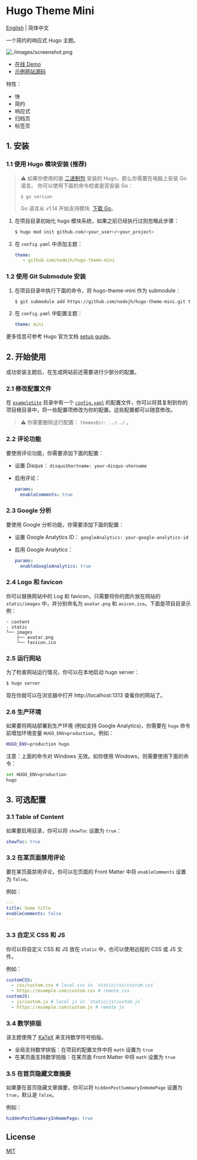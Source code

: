 # Hugo Theme Mini

[English](https://github.com/nodejh/hugo-theme-mini/tree/master/README.md) | 简体中文

一个简约的响应式 Hugo 主题。

![./images/screenshot.png](https://raw.githubusercontent.com/nodejh/hugo-theme-mini/master/images/screenshot.png)

- [在线 Demo](https://nodejh.github.io/hugo-theme-mini)
- [示例网站源码](https://github.com/nodejh/hugo-theme-mini/tree/master/exampleSite)

特性：

- 快
- 简约
- 响应式
- 归档页
- 标签页


## 1. 安装


### 1.1 使用 Hugo 模块安装 (推荐)

> ⚠️ 如果你使用的是 [二进制包](https://gohugo.io/getting-started/installing/#binary-cross-platform) 安装的 Hugo，那么你需要在电脑上安装 Go 语言。 你可以使用下面的命令检查是否安装 Go：
> ```
> $ go version
> ```
> Go 语言从 v1.14 开始支持模块. [下载 Go](https://golang.org/dl/)。

1. 在项目目录初始化 hugo 模块系统，如果之前已经执行过则忽略此步骤：

    ```bash
    $ hugo mod init github.com/<your_user>/<your_project>
    ```

2. 在 `config.yaml` 中添加主题：

    ```yaml
    theme: 
       - github.com/nodejh/hugo-theme-mini
    ```

### 1.2 使用 Git Submodule 安装


1. 在项目目录中执行下面的命令，将 hugo-theme-mini 作为 submodule：

    ```bash
    $ git submodule add https://github.com/nodejh/hugo-theme-mini.git themes/mini
    ```

2. 在 `config.yaml` 中配置主题：

    ```yaml
   theme: mini
    ```

更多信息可参考 Hugo 官方文档 [setup guide](//gohugo.io/overview/installing/)。


## 2. 开始使用

成功安装主题后，在生成网站前还需要进行少部分的配置。


### 2.1 修改配置文件

在 [`exampleSite`](https://github.com/nodejh/hugo-theme-mini/tree/master/exampleSite) 目录中有一个 [`config.yaml`](https://github.com/nodejh/hugo-theme-mini/blob/master/exampleSite/config.yaml) 的配置文件，你可以将其复制到你的项目根目录中，将一些配置项修改为你的配置。这些配置都可以随意修改。


> ⚠️ 你需要删除这行配置： `themesDir: ../../` 。

### 2.2 评论功能

要使用评论功能，你需要添加下面的配置：

- 设置 Disqus： `disqusShortname: your-disqus-shorname`
- 启用评论：

    ```yaml
    params:
      enableComments: true
    ```

### 2.3 Google 分析

要使用 Google 分析功能，你需要添加下面的配置：

- 设置 Google Analytics ID： `googleAnalytics: your-google-analytics-id`
- 启用 Google Analytics：

    ```yaml
    params:
      enableGoogleAnalytics: true
    ```

### 2.4 Logo 和 favicon

你可以替换网站中的 Log 和 favicon，只需要将你的图片放在网站的 `static/images` 中，并分别命名为 `avatar.png` 和 `avicon.ico`。下面是项目目录示例：

```shell
- content
- static
└── images
    ├── avatar.png
    └── favicon.ico
```

### 2.5 运行网站

为了检查网站运行情况，你可以在本地启动 hugo server：

```bash
$ hugo server
```

现在你就可以在浏览器中打开 http://localhost:1313 查看你的网站了。

### 2.6 生产环境

如果要将网站部署到生产环境 (例如支持 Google Analytics)，你需要在 `hugo` 命令前增加环境变量 `HUGO_ENV=production`。例如：

```bash
HUGO_ENV=production hugo
```

注意：上面的命令对 Windows 无效。如你使用 Windows，则需要使用下面的命令：

```bash
set HUGO_ENV=production
hugo
```

## 3. 可选配置

### 3.1 Table of Content

如果要启用目录，你可以将 `showToc` 设置为 `true`：

```yaml
showToc: true
```


### 3.2 在某页面禁用评论

要在某页面禁用评论，你可以在页面的 Front Matter 中将 `enableComments` 设置为 `false`。

例如：

```yaml
---
title: Some title
enableComments: false
---
```

### 3.3 自定义 CSS 和 JS

你可以将自定义 CSS 和 JS 放在 `static` 中，也可以使用远程的 CSS 或 JS 文件。

例如：

```yaml
customCSS:
  - css/custom.css # local css in `static/css/custom.css`
  - https://example.com/custom.css # remote css
customJS:
  - js/custom.js # local js in `static/js/custom.js`
  - https://example.com/custom.js # remote js
```


### 3.4 数学排版

该主题使用了 [KaTeX](https://katex.org/) 来支持数学符号拍版。

- 全局支持数学排版：在项目的配置文件中将 `math` 设置为 `true`
- 在某页面支持数学拍版：在某页面 Front Matter 中将 `math` 设置为 `true`

### 3.5 在首页隐藏文章摘要 

如果要在首页隐藏文章摘要，你可以将 `hiddenPostSummaryInHomePage` 设置为 `true`，默认是 `false`。

例如：

```yaml
hiddenPostSummaryInHomePage: true
```

## License

[MIT](https://github.com/nodejh/hugo-theme-mini/blob/master/LICENSE.md)